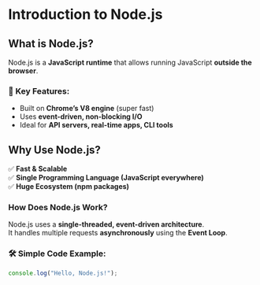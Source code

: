 # Introduction to Node.js

## What is Node.js?
Node.js is a **JavaScript runtime** that allows running JavaScript **outside the browser**.

### 🚀 Key Features:
- Built on **Chrome’s V8 engine** (super fast)
- Uses **event-driven, non-blocking I/O**
- Ideal for **API servers, real-time apps, CLI tools**

## Why Use Node.js?
✅ **Fast & Scalable**  
✅ **Single Programming Language (JavaScript everywhere)**  
✅ **Huge Ecosystem (npm packages)**  

### How Does Node.js Work?
Node.js uses a **single-threaded, event-driven architecture**.  
It handles multiple requests **asynchronously** using the **Event Loop**.

### 🛠 Simple Code Example:
```js
console.log("Hello, Node.js!");
